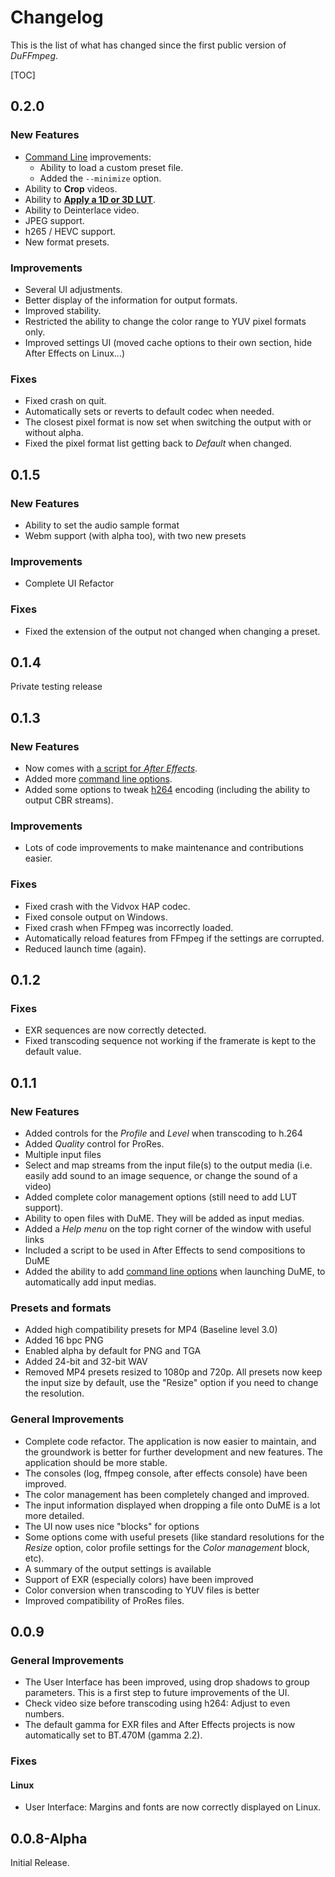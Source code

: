 # Changelog

This is the list of what has changed since the first public version of *DuFFmpeg*.

[TOC]

## 0.2.0

### New Features

- [Command Line](cli-options.md) improvements:
    - Ability to load a custom preset file.
    - Added the `--minimize` option.
- Ability to **Crop** videos.
- Ability to [**Apply a 1D or 3D LUT**](lut.md).
- Ability to Deinterlace video.
- JPEG support.
- h265 / HEVC support.
- New format presets.

### Improvements

- Several UI adjustments.
- Better display of the information for output formats.
- Improved stability.
- Restricted the ability to change the color range to YUV pixel formats only.
- Improved settings UI (moved cache options to their own section, hide After Effects on Linux...)

### Fixes

- Fixed crash on quit.
- Automatically sets or reverts to default codec when needed.
- The closest pixel format is now set when switching the output with or without alpha.
- Fixed the pixel format list getting back to *Default* when changed.

## 0.1.5

### New Features

- Ability to set the audio sample format
- Webm support (with alpha too), with two new presets

### Improvements

- Complete UI Refactor

### Fixes

- Fixed the extension of the output not changed when changing a preset.

## 0.1.4

Private testing release

## 0.1.3

### New Features

- Now comes with [a script for *After Effects*](after-effects-install.md).
- Added more [command line options](cli-options.md).
- Added some options to tweak [h264](h264.md) encoding (including the ability to output CBR streams).

### Improvements

- Lots of code improvements to make maintenance and contributions easier.

### Fixes

- Fixed crash with the Vidvox HAP codec.
- Fixed console output on Windows.
- Fixed crash when FFmpeg was incorrectly loaded.
- Automatically reload features from FFmpeg if the settings are corrupted.
- Reduced launch time (again).

## 0.1.2

### Fixes

- EXR sequences are now correctly detected.
- Fixed transcoding sequence not working if the framerate is kept to the default value.

## 0.1.1

### New Features

- Added controls for the *Profile* and *Level* when transcoding to h.264
- Added *Quality* control for ProRes.
- Multiple input files
- Select and map streams from the input file(s) to the output media (i.e. easily add sound to an image sequence, or change the sound of a video)
- Added complete color management options (still need to add LUT support).
- Ability to open files with DuME. They will be added as input medias.
- Added a *Help menu* on the top right corner of the window with useful links
- Included a script to be used in After Effects to send compositions to DuME
- Added the ability to add [command line options](cli-options.md) when launching DuME, to automatically add input medias.

### Presets and formats

- Added high compatibility presets for MP4 (Baseline level 3.0)
- Added 16 bpc PNG
- Enabled alpha by default for PNG and TGA
- Added 24-bit and 32-bit WAV
- Removed MP4 presets resized to 1080p and 720p. All presets now keep the input size by default, use the "Resize" option if you need to change the resolution.

### General Improvements

- Complete code refactor. The application is now easier to maintain, and the groundwork is better for further development and new features. The application should be more stable.
- The consoles (log, ffmpeg console, after effects console) have been improved.
- The color management has been completely changed and improved.
- The input information displayed when dropping a file onto DuME is a lot more detailed.
- The UI now uses nice "blocks" for options
- Some options come with useful presets (like standard resolutions for the *Resize* option, color profile settings for the *Color management* block, etc).
- A summary of the output settings is available
- Support of EXR (especially colors) have been improved
- Color conversion when transcoding to YUV files is better
- Improved compatibility of ProRes files.

## 0.0.9

### General Improvements

- The User Interface has been improved, using drop shadows to group parameters. This is a first step to future improvements of the UI.
- Check video size before transcoding using h264: Adjust to even numbers.
- The default gamma for EXR files and After Effects projects is now automatically set to BT.470M (gamma 2.2).

### Fixes

#### Linux

- User Interface: Margins and fonts are now correctly displayed on Linux.

## 0.0.8-Alpha

Initial Release.
